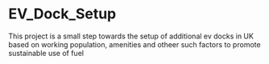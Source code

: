 # EV_Dock_Setup
This project is a small step towards the setup of additional ev docks in UK based on working population, amenities and otheer such factors to promote sustainable use of fuel

